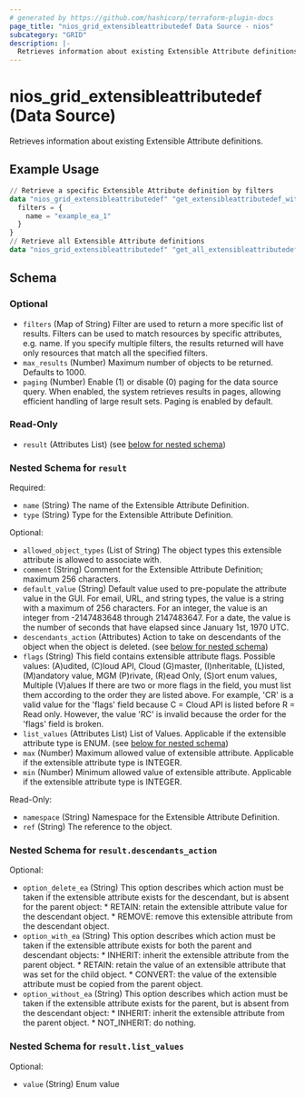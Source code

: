 ```yaml
---
# generated by https://github.com/hashicorp/terraform-plugin-docs
page_title: "nios_grid_extensibleattributedef Data Source - nios"
subcategory: "GRID"
description: |-
  Retrieves information about existing Extensible Attribute definitions.
---
```


# nios_grid_extensibleattributedef (Data Source)

Retrieves information about existing Extensible Attribute definitions.

## Example Usage

```terraform
// Retrieve a specific Extensible Attribute definition by filters
data "nios_grid_extensibleattributedef" "get_extensibleattributedef_with_filter" {
  filters = {
    name = "example_ea_1"
  }
}
// Retrieve all Extensible Attribute definitions
data "nios_grid_extensibleattributedef" "get_all_extensibleattributedef" {}
```

<!-- schema generated by tfplugindocs -->
## Schema

### Optional

- `filters` (Map of String) Filter are used to return a more specific list of results. Filters can be used to match resources by specific attributes, e.g. name. If you specify multiple filters, the results returned will have only resources that match all the specified filters.
- `max_results` (Number) Maximum number of objects to be returned. Defaults to 1000.
- `paging` (Number) Enable (1) or disable (0) paging for the data source query. When enabled, the system retrieves results in pages, allowing efficient handling of large result sets. Paging is enabled by default.

### Read-Only

- `result` (Attributes List) (see [below for nested schema](#nestedatt--result))

<a id="nestedatt--result"></a>
### Nested Schema for `result`

Required:

- `name` (String) The name of the Extensible Attribute Definition.
- `type` (String) Type for the Extensible Attribute Definition.

Optional:

- `allowed_object_types` (List of String) The object types this extensible attribute is allowed to associate with.
- `comment` (String) Comment for the Extensible Attribute Definition; maximum 256 characters.
- `default_value` (String) Default value used to pre-populate the attribute value in the GUI. For email, URL, and string types, the value is a string with a maximum of 256 characters. For an integer, the value is an integer from -2147483648 through 2147483647. For a date, the value is the number of seconds that have elapsed since January 1st, 1970 UTC.
- `descendants_action` (Attributes) Action to take on descendants of the object when the object is deleted. (see [below for nested schema](#nestedatt--result--descendants_action))
- `flags` (String) This field contains extensible attribute flags. Possible values: (A)udited, (C)loud API, Cloud (G)master, (I)nheritable, (L)isted, (M)andatory value, MGM (P)rivate, (R)ead Only, (S)ort enum values, Multiple (V)alues If there are two or more flags in the field, you must list them according to the order they are listed above. For example, 'CR' is a valid value for the 'flags' field because C = Cloud API is listed before R = Read only. However, the value 'RC' is invalid because the order for the 'flags' field is broken.
- `list_values` (Attributes List) List of Values. Applicable if the extensible attribute type is ENUM. (see [below for nested schema](#nestedatt--result--list_values))
- `max` (Number) Maximum allowed value of extensible attribute. Applicable if the extensible attribute type is INTEGER.
- `min` (Number) Minimum allowed value of extensible attribute. Applicable if the extensible attribute type is INTEGER.

Read-Only:

- `namespace` (String) Namespace for the Extensible Attribute Definition.
- `ref` (String) The reference to the object.

<a id="nestedatt--result--descendants_action"></a>
### Nested Schema for `result.descendants_action`

Optional:

- `option_delete_ea` (String) This option describes which action must be taken if the extensible attribute exists for the descendant, but is absent for the parent object: * RETAIN: retain the extensible attribute value for the descendant object. * REMOVE: remove this extensible attribute from the descendant object.
- `option_with_ea` (String) This option describes which action must be taken if the extensible attribute exists for both the parent and descendant objects: * INHERIT: inherit the extensible attribute from the parent object. * RETAIN: retain the value of an extensible attribute that was set for the child object. * CONVERT: the value of the extensible attribute must be copied from the parent object.
- `option_without_ea` (String) This option describes which action must be taken if the extensible attribute exists for the parent, but is absent from the descendant object: * INHERIT: inherit the extensible attribute from the parent object. * NOT_INHERIT: do nothing.


<a id="nestedatt--result--list_values"></a>
### Nested Schema for `result.list_values`

Optional:

- `value` (String) Enum value
